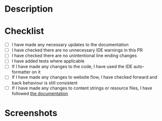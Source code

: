 ﻿
<!--
Add the ticket number below and uncomment
[Link to Jira ticket](https://beisdigital.atlassian.net/browse/PC-####)
-->

# Description

<!--
Add a brief description of the change(s) you have made
-->

# Checklist

- [ ] I have made any necessary updates to the documentation
- [ ] I have checked there are no unnecessary IDE warnings in this PR
- [ ] I have checked there are no unintentional line ending changes
- [ ] I have added tests where applicable
- [ ] If I have made any changes to the code, I have used the IDE auto-formatter on it
- [ ] If I have made any changes to website flow, I have checked forward and back behaviour is still consistent
- [ ] If I have made any changes to content strings or resource files, I have followed [the documentation](../docs/LocalisationDocumentation.md)
 
# Screenshots

<!--
Add any screenshots of your changes, if applicable
-->